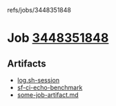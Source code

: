 refs/jobs/3448351848

# Job [3448351848](https://github.com/rokmoln/support-firecloud/runs/3448351848?check_suite_focus=true)

## Artifacts

* [log.sh-session](log.sh-session)
* [sf-ci-echo-benchmark](sf-ci-echo-benchmark)
* [some-job-artifact.md](some-job-artifact.md)

